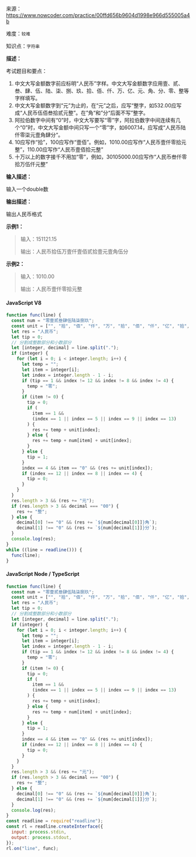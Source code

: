 来源：<https://www.nowcoder.com/practice/00ffd656b9604d1998e966d555005a4b>

难度：`较难`

知识点：`字符串`

**描述：**

考试题目和要点：

1. 中文大写金额数字前应标明“人民币”字样。中文大写金额数字应用壹、贰、叁、肆、伍、陆、柒、捌、玖、拾、佰、仟、万、亿、元、角、分、零、整等字样填写。
2. 中文大写金额数字到“元”为止的，在“元”之后，应写“整字，如532.00应写成“人民币伍佰叁拾贰元整”。在”角“和”分“后面不写”整字。
3. 阿拉伯数字中间有“0”时，中文大写要写“零”字，阿拉伯数字中间连续有几个“0”时，中文大写金额中间只写一个“零”字，如6007.14，应写成“人民币陆仟零柒元壹角肆分“。
4. 10应写作“拾”，100应写作“壹佰”。例如，1010.00应写作“人民币壹仟零拾元整”，110.00应写作“人民币壹佰拾元整”
5. 十万以上的数字接千不用加“零”，例如，30105000.00应写作“人民币叁仟零拾万伍仟元整”

**输入描述：**

输入一个double数

**输出描述：**

输出人民币格式

**示例1：**

> 输入：151121.15
>
> 输出：人民币拾伍万壹仟壹佰贰拾壹元壹角伍分

**示例2：**

> 输入：1010.00
>
> 输出：人民币壹仟零拾元整

<!-- tabs:start -->

#### **JavaScript V8**

```javascript
function func(line) {
  const num = "零壹贰叁肆伍陆柒捌玖";
  const unit = ["", "拾", "佰", "仟", "万", "拾", "佰", "仟", "亿", "拾", "佰", "仟", "万", "拾", "佰", "仟","万"];
  let res = "人民币";
  let tip = 0;
  // 分割成整数部分和小数部分
  let [integer, decimal] = line.split(".");
  if (integer) {
    for (let i = 0; i < integer.length; i++) {
      let temp = "";
      let item = integer[i];
      let index = integer.length - 1 - i;
      if (tip == 1 && index != 12 && index != 8 && index != 4) {
        temp = "零";
      }
      if (item != 0) {
        tip = 0;
        if (
          item == 1 &&
          (index == 1 || index == 5 || index == 9 || index == 13)
        ) {
          res += temp + unit[index];
        } else {
          res += temp + num[item] + unit[index];
        }
      } else {
        tip = 1;
      }
      index == 4 && item == "0" && (res += unit[index]);
      if (index == 12 || index == 8 || index == 4) {
        tip = 0;
      }
    }
  }
  res.length > 3 && (res += "元");
  if (res.length > 3 && decimal === "00") {
    res += "整";
  } else {
    decimal[0] !== "0" && (res += `${num[decimal[0]]}角`);
    decimal[1] !== "0" && (res += `${num[decimal[1]]}分`);
  }
  console.log(res);
}
while ((line = readline())) {
  func(line);
}
```

#### **JavaScript Node / TypeScript**

```javascript
function func(line) {
  const num = "零壹贰叁肆伍陆柒捌玖";
  const unit = ["", "拾", "佰", "仟", "万", "拾", "佰", "仟", "亿", "拾", "佰", "仟", "万", "拾", "佰", "仟","万"];
  let res = "人民币";
  let tip = 0;
  // 分割成整数部分和小数部分
  let [integer, decimal] = line.split(".");
  if (integer) {
    for (let i = 0; i < integer.length; i++) {
      let temp = "";
      let item = integer[i];
      let index = integer.length - 1 - i;
      if (tip == 1 && index != 12 && index != 8 && index != 4) {
        temp = "零";
      }
      if (item != 0) {
        tip = 0;
        if (
          item == 1 &&
          (index == 1 || index == 5 || index == 9 || index == 13)
        ) {
          res += temp + unit[index];
        } else {
          res += temp + num[item] + unit[index];
        }
      } else {
        tip = 1;
      }
      index == 4 && item == "0" && (res += unit[index]);
      if (index == 12 || index == 8 || index == 4) {
        tip = 0;
      }
    }
  }
  res.length > 3 && (res += "元");
  if (res.length > 3 && decimal === "00") {
    res += "整";
  } else {
    decimal[0] !== "0" && (res += `${num[decimal[0]]}角`);
    decimal[1] !== "0" && (res += `${num[decimal[1]]}分`);
  }
  console.log(res);
}
const readline = require("readline");
const rl = readline.createInterface({
  input: process.stdin,
  output: process.stdout,
});
rl.on("line", func);
```

<!-- tabs:end -->
